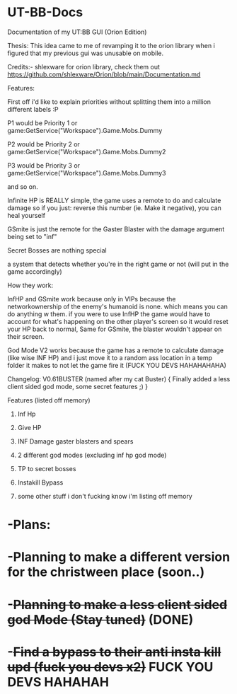 # UT-BB-Docs
Documentation of my UT:BB GUI (Orion Edition)

Thesis: This idea came to me of revamping it to the orion library when i figured that my previous gui was unusable on mobile.

Credits:- shlexware for orion library, check them out https://github.com/shlexware/Orion/blob/main/Documentation.md

Features:

First off i'd like to explain priorities without splitting them into a million different labels :P

P1 would be Priority 1 or game:GetService("Workspace").Game.Mobs.Dummy

P2 would be Priority 2 or game:GetService("Workspace").Game.Mobs.Dummy2

P3 would be Priority 3 or game:GetService("Workspace").Game.Mobs.Dummy3

and so on.

Infinite HP is REALLY simple, the game uses a remote to do and calculate damage so if you just: reverse this number (ie. Make it negative), you can heal yourself

GSmite is just the remote for the Gaster Blaster with the damage argument being set to "inf"

Secret Bosses are nothing special

a system that detects whether you're in the right game or not (will put in the game accordingly)

How they work:

InfHP and GSmite work because only in VIPs because the networkownership of the enemy's humanoid is none. which means you can do anything w them.
if you were to use InfHP the game would have to account for what's happening on the other player's screen so it would reset your HP back to normal,
Same for GSmite, the blaster wouldn't appear on their screen.

God Mode V2 works because the game has a remote to calculate damage (like wise INF HP) and i just move it to a random ass location in a temp folder it makes to not let the game fire it (FUCK YOU DEVS HAHAHAHAHA)


Changelog: V0.61BUSTER (named after my cat Buster) {
Finally added a less client sided god mode,
some secret features ;)
}

Features (listed off memory)

1. Inf Hp

2. Give HP

3. INF Damage gaster blasters and spears

3. 2 different god modes (excluding inf hp god mode)

4. TP to secret bosses

5. Instakill Bypass

6. some other stuff i don't fucking know i'm listing off memory

# -Plans: 

# -Planning to make a different version for the christween place (soon..)
# -~~Planning to make a less client sided god Mode (Stay tuned)~~ (DONE)
# -~~Find a bypass to their anti insta kill upd (fuck you devs x2)~~ FUCK YOU DEVS HAHAHAH
